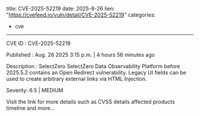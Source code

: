  
title: CVE-2025-52219
date: 2025-8-26
lien: "https://cvefeed.io/vuln/detail/CVE-2025-52219"
categories:
  - cve
---

CVE ID : CVE-2025-52219

Published :  Aug. 26
2025
3:15 p.m. | 4 hours
56 minutes ago

Description : SelectZero SelectZero Data Observability Platform before 2025.5.2 contains an Open Redirect vulnerability. Legacy UI fields can be used to create arbitrary external links via HTML Injection.

Severity: 6.5 | MEDIUM

Visit the link for more details
such as CVSS details
affected products
timeline
and more...
